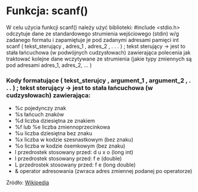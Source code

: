 Funkcja: scanf()
===================

>
W celu użycia funkcji scanf() należy użyć biblioteki: #include <stdio.h> odczytuje dane ze standardowego strumienia wejściowego (stdin) w/g zadanego formatu i zapamiętuje je pod zadanymi adresami pamięci int scanf ( tekst_sterujący , adres_1 , adres_2 , . . . ) ; tekst sterujący → jest to stała łańcuchowa (w podwójnych cudzysłowach) zawierająca polecenia jak traktować kolejne dane wczytywane ze strumienia (jakie typy zmiennych są pod adresami adres_1, adres_2, ... ) 

### Kody formatujące ( tekst_sterujcy , argument_1 , argument_2 , . . . ) ; tekst sterujący → jest to stała łańcuchowa (w cudzysłowach) zawierająca:

+ %c pojedynczy znak
+ %s łańcuch znaków
+ %d liczba dziesiętna ze znakiem
+ %f lub %e liczba zmiennoprzecinkowa
+ %u liczba dziesiętna bez znaku
+ %x liczba w kodzie szesnastkowym (bez znaku)
+ %o liczba w kodzie ósemkowym (bez znaku)
+ l przedrostek stosowany przed:  d u x o  (long int)
+ l przedrostek stosowany przed:  f e  (double)
+ L przedrostek stosowany przed:  f e  (long double)
+ & operator adresowania (zwraca adres zmiennej podanej po operatorze)


Zródło: [Wikipedia][1]

[1]: https://pl.wikipedia.org "Wikipedia"
